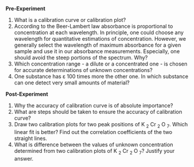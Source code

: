 **Pre-Experiment**

1. What is a calibration curve or calibration plot?
2. According to the Beer-Lambert law absorbance is proportional to concentration at each wavelength. In principle, one could choose any wavelength for quantitative estimations of concentration. However, we generally select the wavelength of maximum absorbance for a given sample and use it in our absorbance measurements. Especially, one should avoid the steep portions of the spectrum. Why?
3. Which concentration range - a dilute or a concentrated one - is chosen for accurate determinations of unknown concentrations?
4. One substance has ε 100 times more the other one. In which substance can one detect very small amounts of material?

**Post-Experiment**

1. Why the accuracy of calibration curve is of absolute importance?
2. What are steps should be taken to ensure the accuracy of calibration curve?
3. Draw two calibration plots for two peak positions of K <sub>2</sub> Cr <sub>2</sub> O <sub>7</sub>. Which linear fit is better? Find out the correlation coefficients of the two straight lines.
4. What is difference between the values of unknown concentration determined from two calibration plots of K <sub>2</sub> Cr <sub>2</sub> O <sub>7</sub>? Justify your answer.

